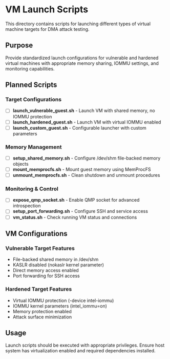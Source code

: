 # VM Launch Scripts

This directory contains scripts for launching different types of virtual machine targets for DMA attack testing.

## Purpose

Provide standardized launch configurations for vulnerable and hardened virtual machines with appropriate memory sharing, IOMMU settings, and monitoring capabilities.

## Planned Scripts

### Target Configurations
- [ ] **launch_vulnerable_guest.sh** - Launch VM with shared memory, no IOMMU protection
- [ ] **launch_hardened_guest.sh** - Launch VM with virtual IOMMU enabled
- [ ] **launch_custom_guest.sh** - Configurable launcher with custom parameters

### Memory Management
- [ ] **setup_shared_memory.sh** - Configure /dev/shm file-backed memory objects
- [ ] **mount_memprocfs.sh** - Mount guest memory using MemProcFS
- [ ] **unmount_memprocfs.sh** - Clean shutdown and unmount procedures

### Monitoring & Control
- [ ] **expose_qmp_socket.sh** - Enable QMP socket for advanced introspection
- [ ] **setup_port_forwarding.sh** - Configure SSH and service access
- [ ] **vm_status.sh** - Check running VM status and connections

## VM Configurations

### Vulnerable Target Features
- File-backed shared memory in /dev/shm
- KASLR disabled (nokaslr kernel parameter)
- Direct memory access enabled
- Port forwarding for SSH access

### Hardened Target Features
- Virtual IOMMU protection (-device intel-iommu)
- IOMMU kernel parameters (intel_iommu=on)
- Memory protection enabled
- Attack surface minimization

## Usage

Launch scripts should be executed with appropriate privileges. Ensure host system has virtualization enabled and required dependencies installed. 